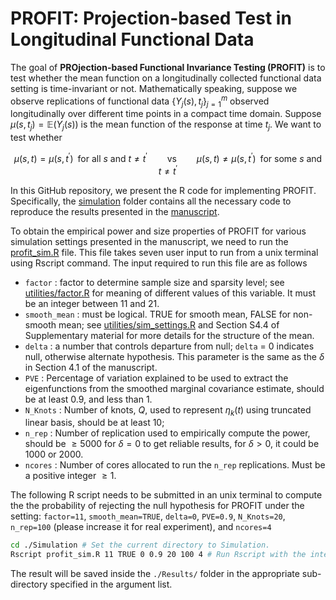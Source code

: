
<!-- README.md is generated from README.Rmd. Please edit that file -->

# PROFIT: Projection-based Test in Longitudinal Functional Data

<!-- badges: start -->
<!-- badges: end -->

The goal of **PROjection-based Functional Invariance Testing (PROFIT)**
is to test whether the mean function on a longitudinally collected
functional data setting is time-invariant or not. Mathematically
speaking, suppose we observe replications of functional data
$\{Y_j(s), t_{j}\}_{j=1}^m$ observed longitudinally over different time
points in a compact time domain. Suppose
$\mu(s,t_j) = \mathbb{E}(Y_j(s))$ is the mean function of the response
at time $t_j$. We want to test whether

``` math
\mu(s,t) = \mu(s,t^\prime) \;\; \text{for all } s \text{ and } t \neq t^\prime \qquad \text{vs} \qquad \mu(s,t) \neq \mu(s,t^\prime) \;\; \text{for some } s \text{ and } t \neq t^\prime
```

In this GitHub repository, we present the R code for implementing
PROFIT. Specifically, the
[simulation](https://github.com/SalilKoner/PROFIT/tree/main/Simulation)
folder contains all the necessary code to reproduce the results
presented in the [manuscript](https://arxiv.org/abs/2104.11355).

To obtain the empirical power and size properties of PROFIT for various
simulation settings presented in the manuscript, we need to run the
[profit_sim.R](https://github.com/SalilKoner/PROFIT/blob/main/Simulation/profit_sim.R)
file. This file takes seven user input to run from a unix terminal using
Rscript command. The input required to run this file are as follows

- `factor` : factor to determine sample size and sparsity level; see
  [utilities/factor.R](https://github.com/SalilKoner/PROFIT/blob/main/Simulation/utilities/factor.R)
  for meaning of different values of this variable. It must be an
  integer between 11 and 21.
- `smooth_mean` : must be logical. TRUE for smooth mean, FALSE for
  non-smooth mean; see
  [utilities/sim_settings.R](https://github.com/SalilKoner/PROFIT/blob/main/Simulation/utilities/sim_settings.R)
  and Section S4.4 of Supplementary material for more details for the
  structure of the mean.
- `delta` : a number that controls departure from null; `delta` = 0
  indicates null, otherwise alternate hypothesis. This parameter is the
  same as the $\delta$ in Section 4.1 of the manuscript.
- `PVE` : Percentage of variation explained to be used to extract the
  eigenfunctions from the smoothed marginal covariance estimate, should
  be at least $0.9$, and less than $1$.
- `N_Knots` : Number of knots, $Q$, used to represent $\eta_k(t)$ using
  truncated linear basis, should be at least 10;
- `n_rep` : Number of replication used to empirically compute the power,
  should be $\geq 5000$ for $\delta=0$ to get reliable results, for
  $\delta > 0$, it could be $1000$ or $2000$.
- `ncores` : Number of cores allocated to run the `n_rep` replications.
  Must be a positive integer $\geq 1$.

The following R script needs to be submitted in an unix terminal to
compute the the probability of rejecting the null hypothesis for PROFIT
under the setting: `factor=11`, `smooth_mean=TRUE`, `delta=0`,
`PVE=0.9`, `N_Knots=20`, `n_rep=100` (please increase it for real
experiment), and `ncores=4`

``` bash
cd ./Simulation # Set the current directory to Simulation.
Rscript profit_sim.R 11 TRUE 0 0.9 20 100 4 # Run Rscript with the intended parameters.
```

The result will be saved inside the `./Results/` folder in the
appropriate sub-directory specified in the argument list.
